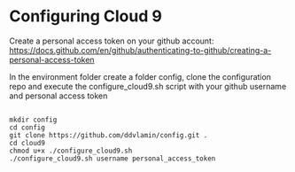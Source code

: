 Configuring Cloud 9
===================

Create a personal access token on your github account: https://docs.github.com/en/github/authenticating-to-github/creating-a-personal-access-token

In the environment folder create a folder config, clone the configuration repo and execute the configure_cloud9.sh script with your github username and personal access token

```

mkdir config
cd config
git clone https://github.com/ddvlamin/config.git .
cd cloud9
chmod u+x ./configure_cloud9.sh
./configure_cloud9.sh username personal_access_token
```
